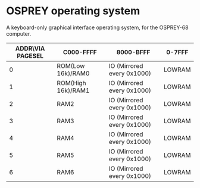 # OSPREY operating system 

A keyboard-only graphical interface operating system, for the OSPREY-68 computer. 


| ADDR\VIA PAGESEL | C000-FFFF          | 8000-BFFF                  | 0-7FFF |
|------------------|--------------------|----------------------------|--------|
| 0                | ROM(Low 16k)/RAM0  | IO (Mirrored every 0x1000) | LOWRAM |
| 1                | ROM(High 16k)/RAM1 | IO (Mirrored every 0x1000) | LOWRAM |
| 2                | RAM2               | IO (Mirrored every 0x1000) | LOWRAM |
| 3                | RAM3               | IO (Mirrored every 0x1000) | LOWRAM |
| 4                | RAM4               | IO (Mirrored every 0x1000) | LOWRAM |
| 5                | RAM5               | IO (Mirrored every 0x1000) | LOWRAM |
| 6                | RAM6               | IO (Mirrored every 0x1000) | LOWRAM |


